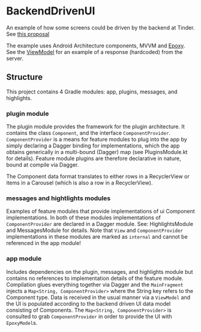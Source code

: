 # BackendDrivenUI

An example of how some screens could be driven by the backend at Tinder. See [this proposal](https://docs.google.com/document/d/18u75-lQ33dD6ln-tJPl0LYwqjlot2mEKPB7XTBe8l2E/edit)

The example uses Android Architecture components, MVVM and [Epoxy](https://github.com/airbnb/epoxy). See the [ViewModel](https://github.com/tinder-christopherperry/BackendDrivenUI/blob/main/app/src/main/java/com/tinder/backendui/ui/main/MainViewModel.kt) for an example of a response (hardcoded) from the server.

## Structure

This project contains 4 Gradle modules: app, plugins, messages, and highlights.

### plugin module

The plugin module provides the framework for the plugin architecture. It contains the class `Component`, and the interface `ComponentProvider`. `ComponentProvider` is a means for feature modules to plug into the app by simply declaring a Dagger binding for implementations, which the app obtains generically in a multi-bound (Dagger) map (see PluginsModule.kt for details). Feature module plugins are therefore declarative in nature, bound at compile via Dagger.

The Component data format translates to either rows in a RecyclerView or items in a Carousel (which is also a row in a RecyclerView).

### messages and hightlights modules

Examples of feature modules that provide implementations of ui Component implementations. In both of these modules implementations of `ComponentProvider` are declared in a Dagger module. See: HighlightsModule and MessagesModule for details. Note that `View` and `ComponentProvider` implementations in these modules are marked as `internal` and cannot be referenced in the app module!

### app module

Includes dependencies on the plugin, messages, and highlights module but contains no references to implementation details of the feature module. Compilation glues everything together via Dagger and the `MainFragment` injects a `Map<String, ComponentProvider>` where the String key refers to the Component type. Data is received in the usual manner via a `ViewModel` and the UI is populated according to the backend driven UI data model consisting of Components. The `Map<String, ComponentProvider>` is consulted to grab `ComponentProvider` in order to provide the UI with `EpoxyModel`s.
